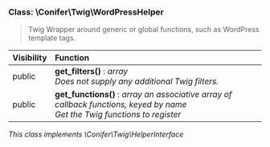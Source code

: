 
### Class: \Conifer\Twig\WordPressHelper

> Twig Wrapper around generic or global functions, such as WordPress template tags.

| Visibility | Function |
|:-----------|:---------|
| public | <strong>get_filters()</strong> : <em>array</em><br /><em>Does not supply any additional Twig filters.</em> |
| public | <strong>get_functions()</strong> : <em>array an associative array of callback functions, keyed by name</em><br /><em>Get the Twig functions to register</em> |

*This class implements \Conifer\Twig\HelperInterface*

